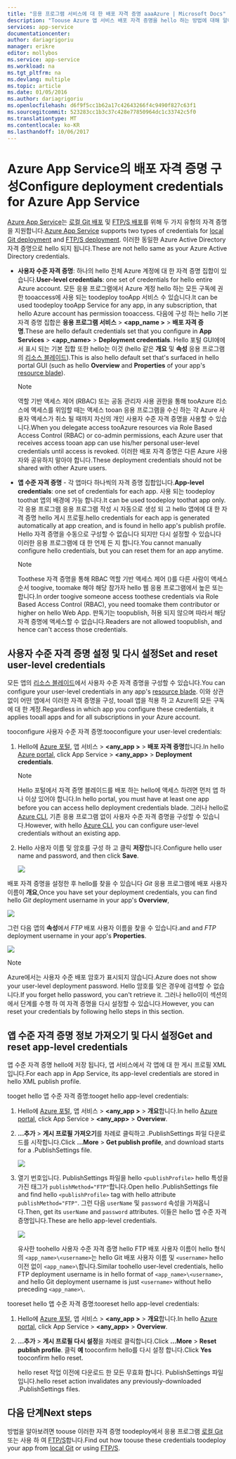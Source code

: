 ```yaml
---
title: "응용 프로그램 서비스에 대 한 배포 자격 증명 aaaAzure | Microsoft Docs"
description: "Toouse Azure 앱 서비스 배포 자격 증명을 hello 하는 방법에 대해 알아봅니다."
services: app-service
documentationcenter: 
author: dariagrigoriu
manager: erikre
editor: mollybos
ms.service: app-service
ms.workload: na
ms.tgt_pltfrm: na
ms.devlang: multiple
ms.topic: article
ms.date: 01/05/2016
ms.author: dariagrigoriu
ms.openlocfilehash: d6f9f5cc1b62a17c42643266f4c9490f827c63f1
ms.sourcegitcommit: 523283cc1b3c37c428e77850964dc1c33742c5f0
ms.translationtype: MT
ms.contentlocale: ko-KR
ms.lasthandoff: 10/06/2017
---
```

# <a name="configure-deployment-credentials-for-azure-app-service"></a><span data-ttu-id="7ccdc-103">Azure App Service의 배포 자격 증명 구성</span><span class="sxs-lookup"><span data-stu-id="7ccdc-103">Configure deployment credentials for Azure App Service</span></span>
<span data-ttu-id="7ccdc-104">[Azure App Service](http://go.microsoft.com/fwlink/?LinkId=529714)는 [로컬 Git 배포](app-service-deploy-local-git.md) 및 [FTP/S 배포](app-service-deploy-ftp.md)를 위해 두 가지 유형의 자격 증명을 지원합니다.</span><span class="sxs-lookup"><span data-stu-id="7ccdc-104">[Azure App Service](http://go.microsoft.com/fwlink/?LinkId=529714) supports two types of credentials for [local Git deployment](app-service-deploy-local-git.md) and [FTP/S deployment](app-service-deploy-ftp.md).</span></span> <span data-ttu-id="7ccdc-105">이러한 동일한 Azure Active Directory 자격 증명으로 hello 되지 됩니다.</span><span class="sxs-lookup"><span data-stu-id="7ccdc-105">These are not hello same as your Azure Active Directory credentials.</span></span>

* <span data-ttu-id="7ccdc-106">**사용자 수준 자격 증명**: 하나의 hello 전체 Azure 계정에 대 한 자격 증명 집합이 있습니다.</span><span class="sxs-lookup"><span data-stu-id="7ccdc-106">**User-level credentials**: one set of credentials for hello entire Azure account.</span></span> <span data-ttu-id="7ccdc-107">모든 응용 프로그램에서 Azure 계정 hello 하는 모든 구독에 권한 tooaccess에 사용 되는 toodeploy tooApp 서비스 수 있습니다.</span><span class="sxs-lookup"><span data-stu-id="7ccdc-107">It can be used toodeploy tooApp Service for any app, in any subscription, that hello Azure account has permission tooaccess.</span></span> <span data-ttu-id="7ccdc-108">다음에 구성 하는 hello 기본 자격 증명 집합은 **응용 프로그램 서비스** > **&lt;app_name >** > **배포 자격 증명**.</span><span class="sxs-lookup"><span data-stu-id="7ccdc-108">These are hello default credentials set that you configure in **App Services** > **&lt;app_name>** > **Deployment credentials**.</span></span> <span data-ttu-id="7ccdc-109">Hello 포털 GUI에에서 표시 되는 기본 집합 또한 hello는 이것 (hello 같은 **개요** 및 **속성** 응용 프로그램의 [리소스 블레이드](../azure-resource-manager/resource-group-portal.md#manage-resources)).</span><span class="sxs-lookup"><span data-stu-id="7ccdc-109">This is also hello default set that's surfaced in hello portal GUI (such as hello **Overview** and **Properties** of your app's [resource blade](../azure-resource-manager/resource-group-portal.md#manage-resources)).</span></span>

    > [!NOTE]
    > <span data-ttu-id="7ccdc-110">역할 기반 액세스 제어 (RBAC) 또는 공동 관리자 사용 권한을 통해 tooAzure 리소스에 액세스를 위임할 때는 액세스 tooan 응용 프로그램을 수신 하는 각 Azure 사용자 액세스가 취소 될 때까지 자신의 개인 사용자 수준 자격 증명을 사용할 수 있습니다.</span><span class="sxs-lookup"><span data-stu-id="7ccdc-110">When you delegate access tooAzure resources via Role Based Access Control (RBAC) or co-admin permissions, each Azure user that receives access tooan app can use his/her personal user-level credentials until access is revoked.</span></span> <span data-ttu-id="7ccdc-111">이러한 배포 자격 증명은 다른 Azure 사용자와 공유하지 말아야 합니다.</span><span class="sxs-lookup"><span data-stu-id="7ccdc-111">These deployment credentials should not be shared with other Azure users.</span></span>
    >
    >

* <span data-ttu-id="7ccdc-112">**앱 수준 자격 증명** - 각 앱마다 하나씩의 자격 증명 집합입니다.</span><span class="sxs-lookup"><span data-stu-id="7ccdc-112">**App-level credentials**: one set of credentials for each app.</span></span> <span data-ttu-id="7ccdc-113">사용 되는 toodeploy toothat 앱의 배경에 가능 합니다.</span><span class="sxs-lookup"><span data-stu-id="7ccdc-113">It can be used toodeploy toothat app only.</span></span> <span data-ttu-id="7ccdc-114">각 응용 프로그램 응용 프로그램 작성 시 자동으로 생성 되 고 hello 앱에에 대 한 자격 증명 hello 게시 프로필.</span><span class="sxs-lookup"><span data-stu-id="7ccdc-114">hello credentials for each app is generated automatically at app creation, and is found in hello app's publish profile.</span></span> <span data-ttu-id="7ccdc-115">Hello 자격 증명을 수동으로 구성할 수 없습니다 되지만 다시 설정할 수 있습니다 이러한 응용 프로그램에 대 한 언제 든 지 합니다.</span><span class="sxs-lookup"><span data-stu-id="7ccdc-115">You cannot manually configure hello credentials, but you can reset them for an app anytime.</span></span>

    > [!NOTE]
    > <span data-ttu-id="7ccdc-116">Toothese 자격 증명을 통해 RBAC 역할 기반 액세스 제어 ()를 다른 사람이 액세스 순서 toogive, toomake 해야 해당 참가자 hello 웹 응용 프로그램에서 높은 또는 합니다.</span><span class="sxs-lookup"><span data-stu-id="7ccdc-116">In order toogive someone access toothese credentials via Role Based Access Control (RBAC), you need toomake them contributor or higher on hello Web App.</span></span> <span data-ttu-id="7ccdc-117">판독기는 toopublish, 허용 되지 않으며 따라서 해당 자격 증명에 액세스할 수 없습니다.</span><span class="sxs-lookup"><span data-stu-id="7ccdc-117">Readers are not allowed toopublish, and hence can't access those credentials.</span></span>
    >
    >

## <span data-ttu-id="7ccdc-118"><a name="userscope"></a>사용자 수준 자격 증명 설정 및 다시 설정</span><span class="sxs-lookup"><span data-stu-id="7ccdc-118"><a name="userscope"></a>Set and reset user-level credentials</span></span>

<span data-ttu-id="7ccdc-119">모든 앱의 [리소스 블레이드](../azure-resource-manager/resource-group-portal.md#manage-resources)에서 사용자 수준 자격 증명을 구성할 수 있습니다.</span><span class="sxs-lookup"><span data-stu-id="7ccdc-119">You can configure your user-level credentials in any app's [resource blade](../azure-resource-manager/resource-group-portal.md#manage-resources).</span></span> <span data-ttu-id="7ccdc-120">이와 상관 없이 어떤 앱에서 이러한 자격 증명을 구성, tooall 앱을 적용 하 고 Azure의 모든 구독에 대 한 계정.</span><span class="sxs-lookup"><span data-stu-id="7ccdc-120">Regardless in which app you configure these credentials, it applies tooall apps and for all subscriptions in your Azure account.</span></span> 

<span data-ttu-id="7ccdc-121">tooconfigure 사용자 수준 자격 증명:</span><span class="sxs-lookup"><span data-stu-id="7ccdc-121">tooconfigure your user-level credentials:</span></span>

1. <span data-ttu-id="7ccdc-122">Hello에 [Azure 포털](https://portal.azure.com), 앱 서비스 >  **&lt;any_app >** > **배포 자격 증명**합니다.</span><span class="sxs-lookup"><span data-stu-id="7ccdc-122">In hello [Azure portal](https://portal.azure.com), click App Service > **&lt;any_app>** > **Deployment credentials**.</span></span>

    > [!NOTE]
    > <span data-ttu-id="7ccdc-123">Hello 포털에서 자격 증명 블레이드를 배포 하는 hello에 액세스 하려면 먼저 앱 하나 이상 있어야 합니다.</span><span class="sxs-lookup"><span data-stu-id="7ccdc-123">In hello portal, you must have at least one app before you can access hello deployment credentials blade.</span></span> <span data-ttu-id="7ccdc-124">그러나 hello로 [Azure CLI](app-service-web-app-azure-resource-manager-xplat-cli.md), 기존 응용 프로그램 없이 사용자 수준 자격 증명을 구성할 수 있습니다.</span><span class="sxs-lookup"><span data-stu-id="7ccdc-124">However, with hello [Azure CLI](app-service-web-app-azure-resource-manager-xplat-cli.md), you can configure user-level credentials without an existing app.</span></span>

2. <span data-ttu-id="7ccdc-125">Hello 사용자 이름 및 암호를 구성 하 고 클릭 **저장**합니다.</span><span class="sxs-lookup"><span data-stu-id="7ccdc-125">Configure hello user name and password, and then click **Save**.</span></span>

    ![](./media/app-service-deployment-credentials/deployment_credentials_configure.png)

<span data-ttu-id="7ccdc-126">배포 자격 증명을 설정한 후 hello를 찾을 수 있습니다 *Git* 응용 프로그램에 배포 사용자 이름이 **개요**,</span><span class="sxs-lookup"><span data-stu-id="7ccdc-126">Once you have set your deployment credentials, you can find hello *Git* deployment username in your app's **Overview**,</span></span>

![](./media/app-service-deployment-credentials/deployment_credentials_overview.png)

<span data-ttu-id="7ccdc-127">그런 다음 앱의 **속성**에서 *FTP* 배포 사용자 이름을 찾을 수 있습니다.</span><span class="sxs-lookup"><span data-stu-id="7ccdc-127">and and *FTP* deployment username in your app's **Properties**.</span></span>

![](./media/app-service-deployment-credentials/deployment_credentials_properties.png)

> [!NOTE]
> <span data-ttu-id="7ccdc-128">Azure에서는 사용자 수준 배포 암호가 표시되지 않습니다.</span><span class="sxs-lookup"><span data-stu-id="7ccdc-128">Azure does not show your user-level deployment password.</span></span> <span data-ttu-id="7ccdc-129">Hello 암호를 잊은 경우에 검색할 수 없습니다.</span><span class="sxs-lookup"><span data-stu-id="7ccdc-129">If you forget hello password, you can't retrieve it.</span></span> <span data-ttu-id="7ccdc-130">그러나 hello이이 섹션의에서 단계를 수행 하 여 자격 증명을 다시 설정할 수 있습니다.</span><span class="sxs-lookup"><span data-stu-id="7ccdc-130">However, you can reset your credentials by following hello steps in this section.</span></span>
>
>  

## <span data-ttu-id="7ccdc-131"><a name="appscope"></a>앱 수준 자격 증명 정보 가져오기 및 다시 설정</span><span class="sxs-lookup"><span data-stu-id="7ccdc-131"><a name="appscope"></a>Get and reset app-level credentials</span></span>
<span data-ttu-id="7ccdc-132">앱 수준 자격 증명 hello에 저장 됩니다, 앱 서비스에서 각 앱에 대 한 게시 프로필 XML입니다.</span><span class="sxs-lookup"><span data-stu-id="7ccdc-132">For each app in App Service, its app-level credentials are stored in hello XML publish profile.</span></span>

<span data-ttu-id="7ccdc-133">tooget hello 앱 수준 자격 증명:</span><span class="sxs-lookup"><span data-stu-id="7ccdc-133">tooget hello app-level credentials:</span></span>

1. <span data-ttu-id="7ccdc-134">Hello에 [Azure 포털](https://portal.azure.com), 앱 서비스 >  **&lt;any_app >** > **개요**합니다.</span><span class="sxs-lookup"><span data-stu-id="7ccdc-134">In hello [Azure portal](https://portal.azure.com), click App Service > **&lt;any_app>** > **Overview**.</span></span>

2. <span data-ttu-id="7ccdc-135">**...추가** > **게시 프로필 가져오기**를 차례로 클릭하고 .PublishSettings 파일 다운로드를 시작합니다.</span><span class="sxs-lookup"><span data-stu-id="7ccdc-135">Click **...More** > **Get publish profile**, and download starts for a .PublishSettings file.</span></span>

    ![](./media/app-service-deployment-credentials/publish_profile_get.png)

3. <span data-ttu-id="7ccdc-136">열기 번호입니다. PublishSettings 파일을 hello `<publishProfile>` hello 특성을 가진 태그가 `publishMethod="FTP"`합니다.</span><span class="sxs-lookup"><span data-stu-id="7ccdc-136">Open hello .PublishSettings file and find hello `<publishProfile>` tag with hello attribute `publishMethod="FTP"`.</span></span> <span data-ttu-id="7ccdc-137">그런 다음 `userName` 및 `password` 속성을 가져옵니다.</span><span class="sxs-lookup"><span data-stu-id="7ccdc-137">Then, get its `userName` and `password` attributes.</span></span>
<span data-ttu-id="7ccdc-138">이들은 hello 앱 수준 자격 증명입니다.</span><span class="sxs-lookup"><span data-stu-id="7ccdc-138">These are hello app-level credentials.</span></span>

    ![](./media/app-service-deployment-credentials/publish_profile_editor.png)

    <span data-ttu-id="7ccdc-139">유사한 toohello 사용자 수준 자격 증명 hello FTP 배포 사용자 이름이 hello 형식의 `<app_name>\<username>`는 hello Git 배포 사용자 이름 및 `<username>` hello 이전 없이 `<app_name>\`합니다.</span><span class="sxs-lookup"><span data-stu-id="7ccdc-139">Similar toohello user-level credentials, hello FTP deployment username is in hello format of `<app_name>\<username>`, and hello Git deployment username is just `<username>` without hello preceding `<app_name>\`.</span></span>

<span data-ttu-id="7ccdc-140">tooreset hello 앱 수준 자격 증명:</span><span class="sxs-lookup"><span data-stu-id="7ccdc-140">tooreset hello app-level credentials:</span></span>

1. <span data-ttu-id="7ccdc-141">Hello에 [Azure 포털](https://portal.azure.com), 앱 서비스 >  **&lt;any_app >** > **개요**합니다.</span><span class="sxs-lookup"><span data-stu-id="7ccdc-141">In hello [Azure portal](https://portal.azure.com), click App Service > **&lt;any_app>** > **Overview**.</span></span>

2. <span data-ttu-id="7ccdc-142">**...추가** > **게시 프로필 다시 설정**을 차례로 클릭합니다.</span><span class="sxs-lookup"><span data-stu-id="7ccdc-142">Click **...More** > **Reset publish profile**.</span></span> <span data-ttu-id="7ccdc-143">클릭 **예** tooconfirm hello를 다시 설정 합니다.</span><span class="sxs-lookup"><span data-stu-id="7ccdc-143">Click **Yes** tooconfirm hello reset.</span></span>

    <span data-ttu-id="7ccdc-144">hello reset 작업 이전에 다운로드 한 모든 무효화 합니다. PublishSettings 파일입니다.</span><span class="sxs-lookup"><span data-stu-id="7ccdc-144">hello reset action invalidates any previously-downloaded .PublishSettings files.</span></span>

## <a name="next-steps"></a><span data-ttu-id="7ccdc-145">다음 단계</span><span class="sxs-lookup"><span data-stu-id="7ccdc-145">Next steps</span></span>

<span data-ttu-id="7ccdc-146">방법을 알아보려면 toouse 이러한 자격 증명 toodeploy에서 응용 프로그램 [로컬 Git](app-service-deploy-local-git.md) 또는 사용 하 여 [FTP/S](app-service-deploy-ftp.md)합니다.</span><span class="sxs-lookup"><span data-stu-id="7ccdc-146">Find out how toouse these credentials toodeploy your app from [local Git](app-service-deploy-local-git.md) or using [FTP/S](app-service-deploy-ftp.md).</span></span>
